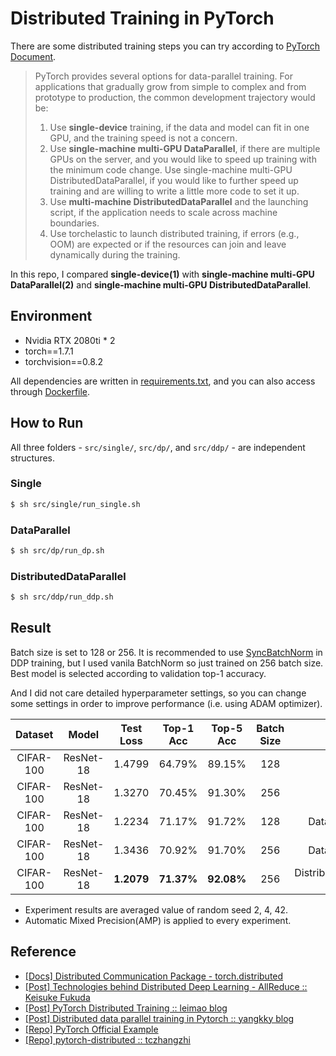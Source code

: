 # Distributed Training in PyTorch

There are some distributed training steps you can try according to [PyTorch Document](https://pytorch.org/tutorials/beginner/dist_overview.html).


> PyTorch provides several options for data-parallel training. For applications that gradually grow from simple to complex and from prototype to production, the common development trajectory would be:
> 1. Use **single-device** training, if the data and model can fit in one GPU, and the training speed is not a concern.
> 2. Use **single-machine multi-GPU DataParallel**, if there are multiple GPUs on the server, and you would like to speed up training with the minimum code change.
Use single-machine multi-GPU DistributedDataParallel, if you would like to further speed up training and are willing to write a little more code to set it up.
> 3. Use **multi-machine DistributedDataParallel** and the launching script, if the application needs to scale across machine boundaries.
> 4. Use torchelastic to launch distributed training, if errors (e.g., OOM) are expected or if the resources can join and leave dynamically during the training.


In this repo, I compared **single-device(1)** with **single-machine multi-GPU DataParallel(2)** and **single-machine multi-GPU DistributedDataParallel**.

## Environment
- Nvidia RTX 2080ti * 2
- torch==1.7.1
- torchvision==0.8.2

All dependencies are written in [requirements.txt](https://github.com/youngerous/distributed-training-comparison/blob/main/requirements.txt), and you can also access through [Dockerfile](https://github.com/youngerous/distributed-training-comparison/blob/main/Dockerfile).

## How to Run
All three folders - ```src/single/```, ```src/dp/```, and ```src/ddp/``` - are independent structures.

### Single
```sh
$ sh src/single/run_single.sh
```
### DataParallel
```sh
$ sh src/dp/run_dp.sh
```
### DistributedDataParallel
```sh
$ sh src/ddp/run_ddp.sh
```

## Result
Batch size is set to 128 or 256. It is recommended to use [SyncBatchNorm](https://pytorch.org/docs/stable/generated/torch.nn.SyncBatchNorm.html) in DDP training, but I used vanila BatchNorm so just trained on 256 batch size. Best model is selected according to validation top-1 accuracy.


And I did not care detailed hyperparameter settings, so you can change some settings in order to improve performance (i.e. using ADAM optimizer).

|  Dataset  |   Model   | Test Loss  | Top-1 Acc  | Top-5 Acc  | Batch Size |            Method             |
| :-------: | :-------: | :--------: | :--------: | :--------: | :--------: | :---------------------------: |
| CIFAR-100 | ResNet-18 |   1.4799   |   64.79%   |   89.15%   |    128     |            Single             |
| CIFAR-100 | ResNet-18 |   1.3270   |   70.45%   |   91.30%   |    256     |            Single             |
| CIFAR-100 | ResNet-18 |   1.2234   |   71.17%   |   91.72%   |    128     |       DataParallel (DP)       |
| CIFAR-100 | ResNet-18 |   1.3436   |   70.92%   |   91.70%   |    256     |       DataParallel (DP)       |
| CIFAR-100 | ResNet-18 | **1.2079** | **71.37%** | **92.08%** |    256     | DistributedDataParallel (DDP) |

- Experiment results are averaged value of random seed 2, 4, 42.
- Automatic Mixed Precision(AMP) is applied to every experiment.

## Reference
- [[Docs] Distributed Communication Package - torch.distributed](https://pytorch.org/docs/stable/distributed.html#)
- [[Post] Technologies behind Distributed Deep Learning - AllReduce :: Keisuke Fukuda](https://tech.preferred.jp/en/blog/technologies-behind-distributed-deep-learning-allreduce/)
- [[Post] PyTorch Distributed Training :: leimao blog](https://leimao.github.io/blog/PyTorch-Distributed-Training/)
- [[Post] Distributed data parallel training in Pytorch :: yangkky blog](https://yangkky.github.io/2019/07/08/distributed-pytorch-tutorial.html)
- [[Repo] PyTorch Official Example](https://github.com/pytorch/examples/blob/master/imagenet/main.py)
- [[Repo] pytorch-distributed :: tczhangzhi](https://github.com/tczhangzhi/pytorch-distributed)
